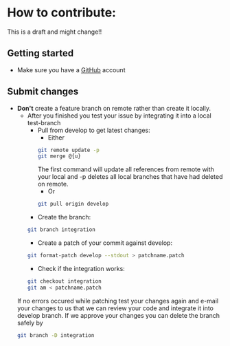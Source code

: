 # How to contribute:
This is a draft and might change!!
## Getting started

* Make sure you have a [GitHub](https://github.com) account

## Submit changes

* **Don't** create a feature branch on remote rather than create it locally.
  * After you finished you test your issue by integrating it into a local test-branch
    * Pull from develop to get latest changes:
      * Either
      ```bash
      git remote update -p
      git merge @{u}
      ```
      The first command will update all references from remote with your local and -p deletes all local branches
      that have had deleted on remote. 
      * Or
      ```bash
      git pull origin develop
      ```
    * Create the branch:
    ```bash
    git branch integration
    ```
    * Create a patch of your commit against develop:
    ```bash
    git format-patch develop --stdout > patchname.patch
    ```
    * Check if the integration works:
    ```bash
    git checkout integration
    git am < patchname.patch
    ```
  If no errors occured while patching test your changes again and e-mail your changes to us that we can review your
  code and integrate it into develop branch. If we approve your changes you can delete the branch safely by
  ```bash
  git branch -D integration
  ```
  
